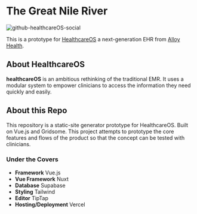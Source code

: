 # The Great Nile River

![github-healthcareOS-social](https://user-images.githubusercontent.com/67548487/183712961-b8d92d67-6c3c-4b30-903e-f1feb20d94a6.png)

This is a prototype for <a href="https://www.alloy.health/healthcareos">HealthcareOS</a> a next-generation EHR from <a href="https://www.alloy.health/">Alloy Health</a>.

## About HealthcareOS
<strong>healthcareOS</strong> is an ambitious rethinking of the traditional EMR. It uses a modular system to empower clinicians to access the information they need quickly and easily.

## About this Repo
This repository is a static-site generator prototype for HealthcareOS. Built on Vue.js and Gridsome. This project attempts to prototype the core features and flows of the product so that the concept can be tested with clinicians.

### Under the Covers
<ul>
<li><strong>Framework</strong> Vue.js</li>
<li><strong>Vue Framework</strong> Nuxt</li>
<li><strong>Database</strong> Supabase</li>
<li><strong>Styling</strong> Tailwind</li>
<li><strong>Editor</strong> TipTap</li>
<li><strong>Hosting/Deployment</strong> Vercel</li>
</ul>
